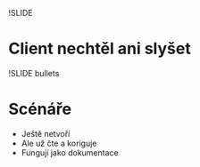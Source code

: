 !SLIDE
# Client nechtěl ani slyšet

!SLIDE bullets
# Scénáře

* Ještě netvoří
* Ale už čte a koriguje
* Fungují jako dokumentace
